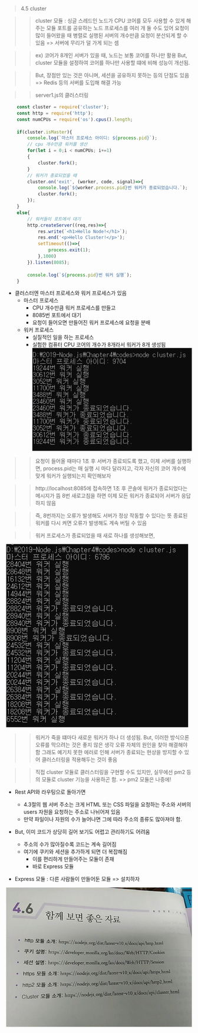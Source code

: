 > 4.5 cluster

>> cluster 모듈 : 싱글 스레드인 노드가 CPU 코어를 모두 사용할 수 있게 해주는 모듈 
>> 포트를 공유하는 노드 프로세스를 여러 개 둘 수도 있어 요청이 많이 들어왔을 때 병렬로 실행된 서버의 개수만큼 요청이 분산되게 할 수 있음
>> => 서버에 무리가 덜 가게 되는 셈

>> ex) 코어가 8개인 서버가 있을 때, 노드는 보통 코어를 하나만 활용 
>> But, cluster 모듈을 설정하여 코어를 하나만 사용할 떄에 비해 성능이 개선됨. 

>> But, 장점만 있는 것은 아니며, 세션을 공유하지 못하는 등의 단점도 있음
>> => Redis 등의 서버를 도입해 해결 가능 

>> server1.js의 클러스터링

```javascript
    const cluster = require('cluster');
    const http = require('http');
    const numCPUs = require('os').cpus().length;

    if(cluster.isMaster){
        console.log(`마스터 프로세스 아이디: ${process.pid}`);
        // cpu 개수만큼 워커를 생산
        for(let i = 0;i < numCPUs; i+=1)
        {
            cluster.fork();
        }
        // 워커가 종료되었을 때 
        cluster.on('exit', (worker, code, signal)=>{
            console.log(`${worker.process.pid}번 워커가 종료되었습니다.`);
            cluster.fork();
        });
    }
    else{
        // 워커들이 포트에서 대기
        http.createServer((req,res)=>{
            res.write(`<h1>Hello Node!</h1>`);
            res.end('<p>Hello Cluster!</p>');
            setTimeout(()=>{
                process.exit(1);
            },1000)
        }).listen(8085);

        console.log(`${process.pid}번 워커 실행`);
    }
```

* 클러스터엔 마스터 프로세스와 워커 프로세스가 있음
    * 마스터 프로세스
        * CPU 개수만큼 워커 프로세스를 만들고
        * 8085번 포트에서 대기
        * 요청이 들어오면 만들어진 워커 프로세스에 요청을 분배
    * 워커 프로세스
        * 실질적인 일을 하는 프로세스
        * 실험한 컴퓨터 CPU 코어의 개수가 8개라서 워커가 8개 생성됨
![결과](./images/worker.PNG)

>> 요청이 들어올 때마다 1초 후 서버가 종료되도록 했고,
이제 서버를 실행하면,
>> process.pid는 매 실행 시 마다 달라지고, 각자 자신의 코어 개수에 맞게 워커가 실행되는지 확인해보자

>> http://localhost:8085에 접속하면 1초 후 콘솔에 워커가 종료되었다는 메시지가 뜸
>> 8번 새로고침을 하면 이제 모든 워커가 종료되어 서버가 응답하지 않음

>> 즉, 8번까지는 오류가 발생해도 서버가 정상 작동할 수 있다는 뜻 
>> 종료된 워커를 다시 켜면 오류가 발생해도 계속 버틸 수 있음 

>> 워커 프로세스가 종료되었을 때 새로 하나를 생성해보면,

![워커 re생성](./images/cluster2.PNG)

>> 워커가 죽을 떄마다 새로운 워커가 하나 더 생성됨. 
>> But, 이러한 방식으론 오류를 막으려는 것은 좋지 않은 생각
>> 오류 자체의 원인을 찾아 해결해야 함
>> 그래도 예기치 못한 에러로 인해 서버가 종료되는 현상을 방지할 수 있어 클러스터링을 적용해두는 것이 좋음

>> 직접 cluster 모듈로 클러스터링을 구현할 수도 있지만,
>> 실무에선 pm2 등의 모듈로 cluster 기능을 사용하곤 함. => pm2 모듈은 나중에!

* Rest API와 라우팅으로 돌아가면 
    * 4.3절의 웹 서버 주소는 크게 HTML 또는 CSS 파일을 요청하는 주소와 서버의 users 자원을 요청하는 주소로 나뉘어져 있음
    * 만약 파일이나 자원의 수가 늘어나면 그에 따라 주소의 종류도 많아져야 함.

* But, 이미 코드가 상당히 길어 보기도 어렵고 관리하기도 어려움
    * 주소의 수가 많아질수록 코드는 계속 길어짐
    * 여기에 쿠키와 세션을 추가하게 되면 더 복잡해짐
        * 이를 편리하게 만들어주는 모듈이 존재 
        * 바로 Express 모듈 

* Express 모듈 : 다른 사람들이 만들어둔 모듈 => 설치하자

![참고 자료](./images/adder.jpg)
